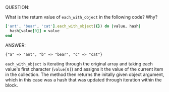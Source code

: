 QUESTION:

What is the return value of `each_with_object` in the following code? Why?
```ruby
['ant', 'bear', 'cat'].each_with_object({}) do |value, hash|
  hash[value[0]] = value
end
```

ANSWER:

```{"a" => "ant", "b" => "bear", "c" => "cat"}```

`each_with_object` is iterating through the original array and taking each
value's first character (`value[0]`) and assigns it the value of the current
item in the collection. The method then returns the initally given object
argument, which in this case was a hash that was updated through iteration
within the block.
